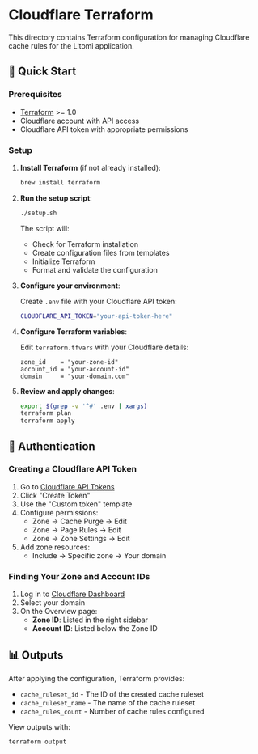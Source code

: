 # Cloudflare Terraform

This directory contains Terraform configuration for managing Cloudflare cache rules for the Litomi application.

## 🚀 Quick Start

### Prerequisites

- [Terraform](https://www.terraform.io/downloads) >= 1.0
- Cloudflare account with API access
- Cloudflare API token with appropriate permissions

### Setup

1. **Install Terraform** (if not already installed):

   ```bash
   brew install terraform
   ```

2. **Run the setup script**:

   ```bash
   ./setup.sh
   ```

   The script will:

   - Check for Terraform installation
   - Create configuration files from templates
   - Initialize Terraform
   - Format and validate the configuration

3. **Configure your environment**:

   Create `.env` file with your Cloudflare API token:

   ```bash
   CLOUDFLARE_API_TOKEN="your-api-token-here"
   ```

4. **Configure Terraform variables**:

   Edit `terraform.tfvars` with your Cloudflare details:

   ```hcl
   zone_id    = "your-zone-id"
   account_id = "your-account-id"
   domain     = "your-domain.com"
   ```

5. **Review and apply changes**:

   ```bash
   export $(grep -v '^#' .env | xargs)
   terraform plan
   terraform apply
   ```

## 🔑 Authentication

### Creating a Cloudflare API Token

1. Go to [Cloudflare API Tokens](https://dash.cloudflare.com/profile/api-tokens)
2. Click "Create Token"
3. Use the "Custom token" template
4. Configure permissions:
   - Zone → Cache Purge → Edit
   - Zone → Page Rules → Edit
   - Zone → Zone Settings → Edit
5. Add zone resources:
   - Include → Specific zone → Your domain

### Finding Your Zone and Account IDs

1. Log in to [Cloudflare Dashboard](https://dash.cloudflare.com)
2. Select your domain
3. On the Overview page:
   - **Zone ID**: Listed in the right sidebar
   - **Account ID**: Listed below the Zone ID

## 📊 Outputs

After applying the configuration, Terraform provides:

- `cache_ruleset_id` - The ID of the created cache ruleset
- `cache_ruleset_name` - The name of the cache ruleset
- `cache_rules_count` - Number of cache rules configured

View outputs with:

```bash
terraform output
```
